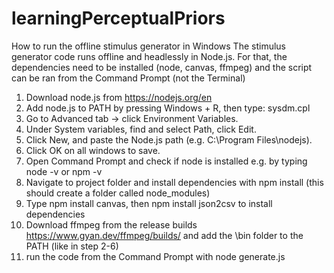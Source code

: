 # learningPerceptualPriors
How to run the offline stimulus generator in Windows The stimulus generator code runs offline and headlessly in Node.js. For that, the dependencies need to be installed (node, canvas, ffmpeg) and the script can be ran from the Command Prompt (not the Terminal)

1. Download node.js from https://nodejs.org/en
2. Add node.js to PATH by pressing Windows + R, then type: sysdm.cpl
3. Go to Advanced tab → click Environment Variables.
4. Under System variables, find and select Path, click Edit.
5. Click New, and paste the Node.js path (e.g. C:\Program Files\nodejs).
6. Click OK on all windows to save.
7. Open Command Prompt and check if node is installed e.g. by typing node -v or npm -v
8. Navigate to project folder and install dependencies with npm install (this should create a folder called node_modules)
9. Type npm install canvas, then npm install json2csv to install dependencies
10. Download ffmpeg from the release builds https://www.gyan.dev/ffmpeg/builds/ and add the \bin folder to the PATH (like in step 2-6)
11. run the code from the Command Prompt with node generate.js
